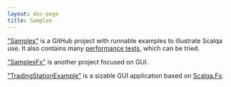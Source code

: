 ```yaml
---
layout: doc-page
title: Samples
---
```


["Samples"](https://github.com/scalqa/samples) is a GitHub project with runnable examples to illustrate Scalqa use. 
It also contains many [performance tests](https://github.com/scalqa/samples/tree/master/src/example/performance), which can be tried.

["SamplesFx"](https://github.com/scalqa/samplesFx) is another project focused on GUI.


["TradingStationExample"](https://github.com/scalqa/TradingStationExample) is a sizable GUI application based on
[Scalqa.Fx](../../api/scalqa/Fx$.html).




